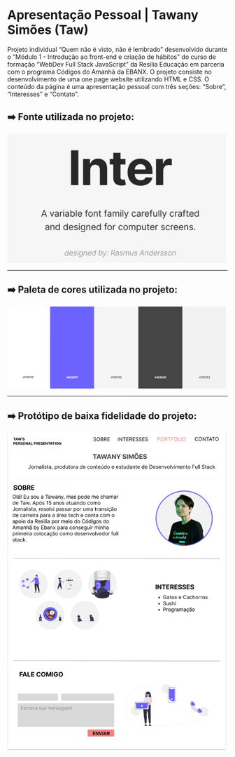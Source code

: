 # Apresentação Pessoal | Tawany Simões (Taw)

Projeto individual “Quem não é visto, não é lembrado” desenvolvido durante o “Módulo 1 - Introdução ao front-end e criação de hábitos” do curso de formação “WebDev Full Stack JavaScript” da Resilia Educação em parceria com o programa Códigos do Amanhã da EBANX. O projeto consiste no desenvolvimento de uma one page website utilizando HTML e CSS. O conteúdo da página é uma apresentação pessoal com três seções: “Sobre”, “Interesses” e “Contato”.

## ➡️ Fonte utilizada no projeto:

<img src="images/font-family.png" width="500" />

<hr>

## ➡️ Paleta de cores utilizada no projeto:

<img src="images/color-palette.png" width="500" />

<hr>

## ➡️ Protótipo de baixa fidelidade do projeto:

<img src="images/figma-prototype.png" width="500" />
